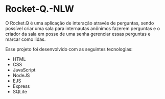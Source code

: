 # Rocket-Q.-NLW
O Rocket.Q é uma aplicação de interação através de perguntas, sendo possível criar uma sala para internautas anônimos fazerem perguntas e o criador da sala em posse de uma senha gerenciar essas perguntas e marcar como lidas.

Esse projeto foi desenvolvido com as seguintes tecnologias:

* HTML
* CSS
* JavaScript
* NodeJS
* EJS
* Express
* SQLite
